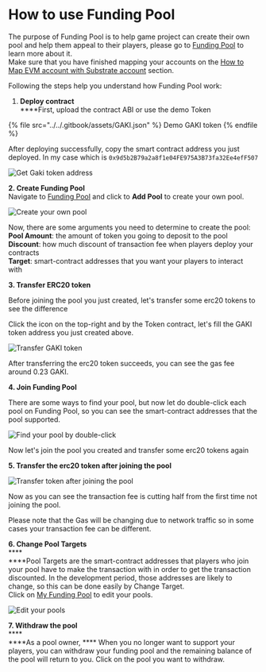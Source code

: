 # How to use Funding Pool

The purpose of Funding Pool is to help game project can create their own pool and help them appeal to their players, please go to [Funding Pool](https://wiki.gafi.network/learn/funding-pool) to learn more about it.\
Make sure that you have finished mapping your accounts on the [How to Map EVM account with Substrate account](https://wiki.gafi.network/how-to-guides/how-to-map-evm-account-with-substrate-account) section.

Following the steps help you understand how Funding Pool work:

1. **Deploy contract**\
   \*\*\*\*First, upload the contract ABI or use the demo Token

{% file src="../../.gitbook/assets/GAKI.json" %}
Demo GAKI token
{% endfile %}

After deploying successfully, copy the smart contract address you just deployed. In my case which is `0x9d5b2B79a2a8f1e04FE975A3B73fa32Ee4efF507`

![Get Gaki token address](../../.gitbook/assets/get-token-address.png)

**2. Create Funding Pool**\
Navigate to [Funding Pool](https://apps.gafi.network/admin/funding-pool) and click to **Add Pool** to create your own pool.

![Create your own pool](../../.gitbook/assets/create-funding-pool.png)

Now, there are some arguments you need to determine to create the pool:\
**Pool Amount**: the amount of token you going to deposit to the pool\
**Discount**: how much discount of transaction fee when players deploy your contracts\
**Target**: smart-contract addresses that you want your players to interact with

**3. Transfer ERC20 token**

Before joining the pool you just created, let's transfer some erc20 tokens to see the difference

Click the icon on the top-right and by the Token contract, let's fill the GAKI token address you just created above.

![Transfer GAKI token](../../.gitbook/assets/transfer-erc20.png)

After transferring the erc20 token succeeds, you can see the gas fee around 0.23 GAKI.

**4. Join Funding Pool**

There are some ways to find your pool, but now let do double-click each pool on Funding Pool, so you can see the smart-contract addresses that the pool supported.

![Find your pool by double-click](../../.gitbook/assets/contract-supported.png)

Now let's join the pool you created and transfer some erc20 tokens again

**5. Transfer the erc20 token after joining the pool**

![Transfer token after joining the pool](<../../.gitbook/assets/transfer-erc20-joined (1).png>)

Now as you can see the transaction fee is cutting half from the first time not joining the pool.

Please note that the Gas will be changing due to network traffic so in some cases your transaction fee can be different.

**6. Change Pool Targets**\
\*\*\*\*\
\*\*\*\*Pool Targets are the smart-contract addresses that players who join your pool have to make the transaction with in order to get the transaction discounted. In the development period, those addresses are likely to change, so this can be done easily by Change Target.\
Click on [My Funding Pool](https://apps.gafi.network/admin/funding-pool?type=owned) to edit your pools.

![Edit your pools](<../../.gitbook/assets/Screen Shot 2022-06-21 at 09.02.20.png>)

**7. Withdraw the pool**\
\*\*\*\*\
\*\*\*\*As a pool owner, \*\*\*\* When you no longer want to support your players, you can withdraw your funding pool and the remaining balance of the pool will return to you. Click on the pool you want to withdraw.
